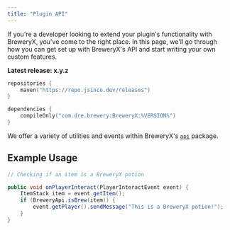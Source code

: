 ```yaml
---
title: "Plugin API"
---
```



<script>
fetch('https://api.github.com/repos/BreweryTeam/BreweryX/releases/latest')
  .then(response => response.json())
  .then(data => {
    document.getElementById('latest-version').innerText = data.tag_name;
  })
  .catch(error => console.error('Error fetching release:', error));
</script>

If you're a developer looking to extend your plugin's functionality with BreweryX,
you've come to the right place. In this page, we'll go through how you can get set up
with BreweryX's API and start writing your own custom features.


**Latest release: <span id="latest-version">x.y.z</span>**
```kotlin
repositories {
    maven("https://repo.jsinco.dev/releases")
}

dependencies {
    compileOnly("com.dre.brewery:BreweryX:%VERSION%")
}
```

We offer a variety of utilities and events within BreweryX's [`api`](https://github.com/BreweryTeam/BreweryX/tree/master/src/main/java/com/dre/brewery/api) package.

## Example Usage

```java
// Checking if an item is a BreweryX potion

public void onPlayerInteract(PlayerInteractEvent event) {
    ItemStack item = event.getItem();
    if (BreweryApi.isBrew(item)) {
        event.getPlayer().sendMessage("This is a BreweryX potion!");
    }
}
```




